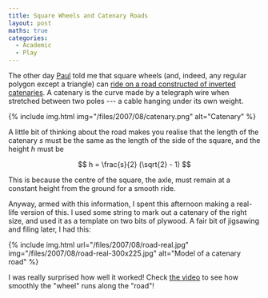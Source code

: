 ```yaml
---
title: Square Wheels and Catenary Roads
layout: post
maths: true
categories:
  - Academic
  - Play
---
```

The other day [Paul](https://pictures.scholesmafia.co.uk/index.php/?profile=150) told me that square wheels (and, indeed, any regular polygon except a triangle) can [ride on a road constructed of inverted catenaries](http://web.archive.org/web/20070726071221/http://maa.org/mathland/mathtrek_04_05_04.html). A catenary is the curve made by a telegraph wire when stretched between two poles --- a cable hanging under its own weight.

{% include img.html img="/files/2007/08/catenary.png" alt="Catenary" %}

A little bit of thinking about the road makes you realise that the length of the catenary _s_ must be the same as the length of the side of the square, and the height _h_ must be

$$ h = \frac{s}{2} (\sqrt{2} - 1) $$

This is because the centre of the square, the axle, must remain at a constant height from the ground for a smooth ride.

Anyway, armed with this information, I spent this afternoon making a real-life version of this. I used some string to mark out a catenary of the right size, and used it as a template on two bits of plywood. A fair bit of jigsawing and filing later, I had this:

{% include img.html url="/files/2007/08/road-real.jpg" img="/files/2007/08/road-real-300x225.jpg" alt="Model of a catenary road" %}

I was really surprised how well it worked! Check [the video](/files/2007/08/catenary-road.m4v) to see how smoothly the "wheel" runs along the "road"!
